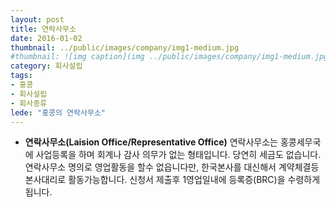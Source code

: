 ```yaml
---
layout: post
title: 연락사무소
date: 2016-01-02
thumbnail: ../public/images/company/img1-medium.jpg
#thumbnail: ![img caption](img ../public/images/company/img1-medium.jpg)
category: 회사설립
tags:
- 홍콩
- 회사설립
- 회사종류
lede: "홍콩의 연락사무소"
---
```


- **연락사무소(Laision Office/Representative Office)**
연락사무소는 홍콩세무국에 사업등록을 하며 회계나 감사 의무가 없는 형태입니다. 당연히 세금도 없습니다.
연락사무소 명의로 영업활동을 할수 없읍니다만, 한국본사를 대신해서 계약체결등 본사대리로 활동가능합니다.
신청서 제출후 1영업일내에 등록증(BRC)을 수령하게 됩니다.
